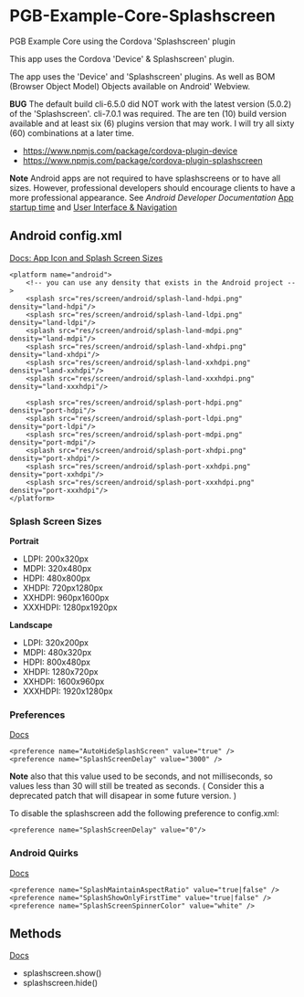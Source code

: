 # PGB-Example-Core-Splashscreen
PGB Example Core using the Cordova 'Splashscreen' plugin

This app uses the Cordova 'Device' & Splashscreen' plugin.

The app uses the 'Device' and 'Splashscreen' plugins. As well as BOM (Browser Object Model) Objects available on Android' Webview.

**BUG** The default build cli-6.5.0 did NOT work with the latest version (5.0.2) of the 'Splashscreen'. cli-7.0.1 was required. The are ten (10) build version available and at least six (6) plugins version that may work. I will try all sixty (60) combinations at a later time.

* https://www.npmjs.com/package/cordova-plugin-device
* https://www.npmjs.com/package/cordova-plugin-splashscreen

**Note** Android apps are not required to have splashscreens or to have all sizes. However, professional developers should encourage clients to have a more professional appearance. See *Android Developer Documentation* [App startup time](https://developer.android.com/topic/performance/vitals/launch-time) and [User Interface & Navigation](https://developer.android.com/guide/topics/ui/)

## Android config.xml

[Docs: App Icon and Splash Screen Sizes](https://github.com/phonegap/phonegap/wiki/App-Splash-Screen-Sizes)

    <platform name="android">
        <!-- you can use any density that exists in the Android project -->
        <splash src="res/screen/android/splash-land-hdpi.png" density="land-hdpi"/>
        <splash src="res/screen/android/splash-land-ldpi.png" density="land-ldpi"/>
        <splash src="res/screen/android/splash-land-mdpi.png" density="land-mdpi"/>
        <splash src="res/screen/android/splash-land-xhdpi.png" density="land-xhdpi"/>
        <splash src="res/screen/android/splash-land-xxhdpi.png" density="land-xxhdpi"/>
        <splash src="res/screen/android/splash-land-xxxhdpi.png" density="land-xxxhdpi"/>
 
        <splash src="res/screen/android/splash-port-hdpi.png" density="port-hdpi"/>
        <splash src="res/screen/android/splash-port-ldpi.png" density="port-ldpi"/>
        <splash src="res/screen/android/splash-port-mdpi.png" density="port-mdpi"/>
        <splash src="res/screen/android/splash-port-xhdpi.png" density="port-xhdpi"/>
        <splash src="res/screen/android/splash-port-xxhdpi.png" density="port-xxhdpi"/>
        <splash src="res/screen/android/splash-port-xxxhdpi.png" density="port-xxxhdpi"/>
    </platform>

### Splash Screen Sizes

**Portrait**

* LDPI: 200x320px
* MDPI: 320x480px
* HDPI: 480x800px
* XHDPI: 720px1280px
* XXHDPI: 960px1600px
* XXXHDPI: 1280px1920px

**Landscape**

* LDPI: 320x200px
* MDPI: 480x320px
* HDPI: 800x480px
* XHDPI: 1280x720px
* XXHDPI: 1600x960px
* XXXHDPI: 1920x1280px

### Preferences

 [Docs](https://www.npmjs.com/package/cordova-plugin-splashscreen#preferences)

    <preference name="AutoHideSplashScreen" value="true" />
    <preference name="SplashScreenDelay" value="3000" />

**Note** also that this value used to be seconds, and not milliseconds, so values less than 30 will still be treated as seconds. ( Consider this a deprecated patch that will disapear in some future version. )

To disable the splashscreen add the following preference to config.xml:

    <preference name="SplashScreenDelay" value="0"/>

### Android Quirks

 [Docs](https://www.npmjs.com/package/cordova-plugin-splashscreen#android-quirks)

    <preference name="SplashMaintainAspectRatio" value="true|false" />
    <preference name="SplashShowOnlyFirstTime" value="true|false" />
    <preference name="SplashScreenSpinnerColor" value="white" />

## Methods

 [Docs](https://www.npmjs.com/package/cordova-plugin-splashscreen#methods)

* splashscreen.show()
* splashscreen.hide()
